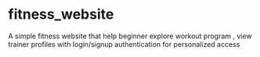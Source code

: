 # fitness_website
A simple fitness website that help beginner explore workout program , view trainer profiles with login/signup authentication for personalized access
